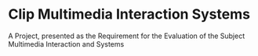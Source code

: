 # Clip Multimedia Interaction Systems
A Project, presented as the Requirement for the Evaluation of the Subject Multimedia Interaction and Systems
